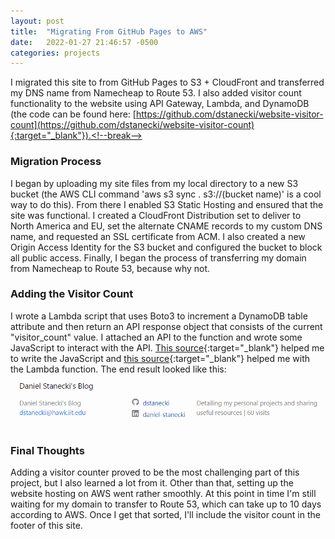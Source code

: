 ```yaml
---
layout: post
title:  "Migrating From GitHub Pages to AWS"
date:   2022-01-27 21:46:57 -0500
categories: projects
---
```

I migrated this site to from GitHub Pages to S3 + CloudFront and transferred my DNS name from Namecheap to Route 53. I also added visitor count functionality to the website using API Gateway, Lambda, and DynamoDB (the code can be found here: [https://github.com/dstanecki/website-visitor-count](https://github.com/dstanecki/website-visitor-count){:target="_blank"}).<!--break-->

### **Migration Process**

I began by uploading my site files from my local directory to a new S3 bucket (the AWS CLI command 'aws s3 sync . s3://(bucket name)' is a cool way to do this). From there I enabled S3 Static Hosting and ensured that the site was functional. I created a CloudFront Distribution set to deliver to North America and EU, set the alternate CNAME records to my custom DNS name, and requested an SSL certificate from ACM. I also created a new Origin Access Identity for the S3 bucket and configured the bucket to block all public access. Finally, I began the process of transferring my domain from Namecheap to Route 53, because why not. 

### **Adding the Visitor Count**

I wrote a Lambda script that uses Boto3 to increment a DynamoDB table attribute and then return an API response object that consists of the current "visitor_count" value. I attached an API to the function and wrote some JavaScript to interact with the API. [This source](https://www.taniarascia.com/how-to-connect-to-an-api-with-javascript/){:target="_blank"} helped me to write the JavaScript and [this source](https://www.linkedin.com/pulse/how-i-built-my-aws-serverless-website-part-2-shishir-jaiswal/){:target="_blank"} helped me with the Lambda function. The end result looked like this: 
![visitorCountEndResult](/assets/visitorCountEndResult.png)

### **Final Thoughts**

Adding a visitor counter proved to be the most challenging part of this project, but I also learned a lot from it. Other than that, setting up the website hosting on AWS went rather smoothly. At this point in time I'm still waiting for my domain to transfer to Route 53, which can take up to 10 days according to AWS. Once I get that sorted, I'll include the visitor count in the footer of this site. 